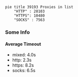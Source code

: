 
```mermaid
pie title 39193 Proxies in list
    "HTTP" : 28103
    "HTTPS": 10480
    "SOCKS" : 7563
```

### Some Info
#### Average Timeout

- mixed: 4.0s
- http: 2.3s
- https: 8.2s
- socks: 6.5s